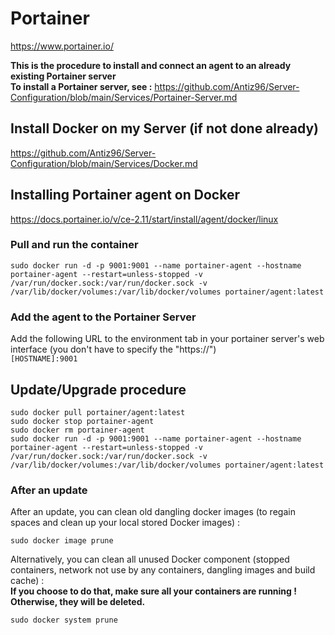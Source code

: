 # Portainer

https://www.portainer.io/

**This is the procedure to install and connect an agent to an already existing Portainer server**   
**To install a Portainer server, see :** https://github.com/Antiz96/Server-Configuration/blob/main/Services/Portainer-Server.md

## Install Docker on my Server (if not done already)

https://github.com/Antiz96/Server-Configuration/blob/main/Services/Docker.md

## Installing Portainer agent on Docker

https://docs.portainer.io/v/ce-2.11/start/install/agent/docker/linux

### Pull and run the container

```
sudo docker run -d -p 9001:9001 --name portainer-agent --hostname portainer-agent --restart=unless-stopped -v /var/run/docker.sock:/var/run/docker.sock -v /var/lib/docker/volumes:/var/lib/docker/volumes portainer/agent:latest
```

### Add the agent to the Portainer Server

Add the following URL to the environment tab in your portainer server's web interface (you don't have to specify the "https://")  
`[HOSTNAME]:9001`

## Update/Upgrade procedure

```
sudo docker pull portainer/agent:latest
sudo docker stop portainer-agent
sudo docker rm portainer-agent
sudo docker run -d -p 9001:9001 --name portainer-agent --hostname portainer-agent --restart=unless-stopped -v /var/run/docker.sock:/var/run/docker.sock -v /var/lib/docker/volumes:/var/lib/docker/volumes portainer/agent:latest
```

### After an update 

After an update, you can clean old dangling docker images (to regain spaces and clean up your local stored Docker images) :  

```
sudo docker image prune
```

Alternatively, you can clean all unused Docker component (stopped containers, network not use by any containers, dangling images and build cache) :  
**If you choose to do that, make sure all your containers are running ! Otherwise, they will be deleted.**

```
sudo docker system prune
```
